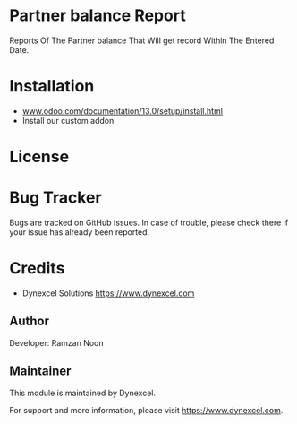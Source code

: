Partner balance Report
===================

Reports Of The Partner balance That Will get record Within The Entered Date.

Installation
============
- www.odoo.com/documentation/13.0/setup/install.html
- Install our custom addon

License
=======


Bug Tracker
===========
Bugs are tracked on GitHub Issues. In case of trouble, please check there if your issue has already been reported.

Credits
=======
* Dynexcel Solutions <https://www.dynexcel.com>

Author
------

Developer: Ramzan Noon

Maintainer
----------

This module is maintained by Dynexcel.

For support and more information, please visit https://www.dynexcel.com.

